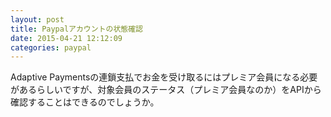 ```yaml
---
layout: post
title: Paypalアカウントの状態確認
date: 2015-04-21 12:12:09
categories: paypal
---
```

<p>Adaptive Paymentsの連鎖支払でお金を受け取るにはプレミア会員になる必要があるらしいですが、対象会員のステータス（プレミア会員なのか）をAPIから確認することはできるのでしょうか。</p>
